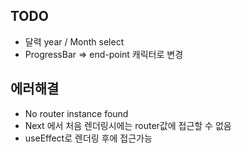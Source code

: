 ## TODO

- 달력 year / Month select
- ProgressBar => end-point 캐릭터로 변경

## 에러해결

- No router instance found
- Next 에서 처음 렌더링시에는 router값에 접근할 수 없음
- useEffect로 렌더링 후에 접근가능
